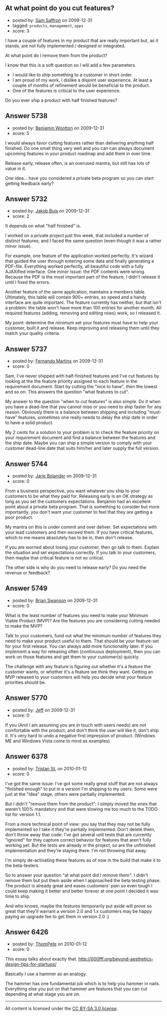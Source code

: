 ## At what point do you cut features?

- posted by: [Sam Saffron](https://stackexchange.com/users/-1/258-sam-saffron) on 2009-12-31
- tagged: `products`, `management`, `apps`
- score: 3

I have a couple of features in my product that are really important but, as it stands, are not fully implemented / designed or integrated. 

At what point do I remove them from the product? 

I know that this is a soft question so I will add a few parameters. 

- I would like to ship something to a customer in short order. 
- I am proud of my work, I dislike a disjoint user experience. At least a couple of months of refinement would be beneficial to the product.
- One of the features is critical to the user experience. 

Do you ever ship a product with half finished features?



## Answer 5738

- posted by: [Benjamin Wootton](https://stackexchange.com/users/-1/2094-benjamin-wootton) on 2009-12-31
- score: 5

I would always favor cutting features rather than delivering anything half finished.  Do one small thing very well and you can can always document upcoming features in your product roadmap and add them in over time.

Release early, release often, is an overused mantra, but still has lots of value in it.

One idea... have you considered a private beta program so you can start getting feedback early?








## Answer 5732

- posted by: [Jakob Buis](https://stackexchange.com/users/-1/2057-jakob-buis) on 2009-12-31
- score: 2

It depends on what "half finished" is. 

I worked on a private project just this week, that included a number of distinct features; and I faced the same question (even though it was a rather minor issue).

For example, one feature of the application worked perfectly. It's wizard that guided the user through entering some data and finally generating a PDF-file. Everything worked perfectly, all beautiful code with a fully AJAXified interface. One minor issue: the PDF contents were wrong. Because the PDF is the most important part of the feature, I didn't release it until I fixed the errors.

Another feature of the same application, maintains a members table. Ultimately, this table will contain 900+ entries, so speed and a handy interface are quite important. The feature currently has neither, but that isn't a problem: the table won't have more than 100 entries for another month. All required features (adding, removing and editing rows) work, so I released it.

My point: determine the minimum set your features must have to help your customer, built it and release. Keep improving and releasing them until they match your quality criteria.


## Answer 5737

- posted by: [Fernando Martins](https://stackexchange.com/users/-1/1778-fernando-martins) on 2009-12-31
- score: 0

Sam,
I've never shipped with half-finished features and I've cut features by looking at the the feature priority assigned to each feature in the requirement document.
Start by cutting the "nice to have", then the lowest and so on. 
This answers the question "what features to cut".

My answer to the question "when to cut features" is also simple. Do it when you have a dead-line that you cannot miss or you need to ship faster for any reason.
Obviously there is a balance between shipping and including "must-have" features, sometimes one really needs to delay the ship date in order to have a solid product.

My 2 cents for a solution to your problem is to check the feature priority on your requirement document and find a balance between the features and the ship date.
Maybe you can ship a simple version to comply with your customer dead-line date that suits him/her and later supply the full version.


## Answer 5744

- posted by: [Jarie Bolander](https://stackexchange.com/users/-1/585-jarie-bolander) on 2009-12-31
- score: 0

From a business perspective, you want whatever you ship to your customers to be what they paid for. Releasing early is an OK strategy as long as you set the customers expectations. Benjamin had an excellent point about a private beta program. That is something to consider but more importantly, you don't want your customer to feel that they are getting a poor product.

My mantra on this is under commit and over deliver. Set expectations with your lead customers and then exceed them. If you have critical features, which to me means absolutely has to be in, then don't release. 

If you are worried about losing your customer, then go talk to them. Explain the situation and set expectations correctly. If you talk to your customers, then maybe that critical feature is not so critical.

The other side is why do you need to release early? Do you need the revenue or feedback?


## Answer 5749

- posted by: [Brian Swanson](https://stackexchange.com/users/-1/1150-brian-swanson) on 2009-12-31
- score: 0

What is the least number of features you need to make your Minimum Viable Product (MVP)?  Are the features you are considering cutting needed to make the MVP?

Talk to your customers, fund out what the minimum number of features they need to make your product useful to them.  That should be your feature-set for your first release.  You can always add more functionality later.  If you implement a way for releasing often (continuous deployment), then you can work on those features and get them to your customer(s) quickly.

The challenge with any feature is figuring out whether it's a feature the customer wants, or whether it's a feature we think they want.  Getting an MVP released to your customers will help you decide what your feature priorities should be.


## Answer 5770

- posted by: [Jeff](https://stackexchange.com/users/-1/876-jeff) on 2009-12-31
- score: 0

If you (And I am assuming you are in touch with users needs) are not comfortable with the product, and don't think the user will like it, don't ship it. It's very hard to undo a negative first impression of product. (Windows ME and Windows Vista come to mind as examples) 


## Answer 6378

- posted by: [Tristan St.](https://stackexchange.com/users/-1/2151-tristan-st) on 2010-01-12
- score: 0

I've got the same issue: I've got some really great stuff that are not always "finished enough" to put in a version I'm shipping to my users.  Some were just at the "idea" stage, others were partially implemented.

But I didn't "remove them from the product": I simply moved the ones that weren't 100% mandatory and that were slowing me too much to the TODO list for version 1.1.

From a more technical point of view: you say that they may not be fully implemented so I take it they're partially implemented.  Don't delete them, don't throw away that code: I've got several unit tests that are currently "ignored" for they capture correct behavior for features that aren't fully working yet.  But the tests are already in the project, so are the unfinished implementation and they're staying there.  I'm not throwing that away.

I'm simply de-activating these features as of now in the build that make it to the beta-testers.

So to answer your question "at what point did I remove them": I didn't remove them but put them aside when I approached the beta testing phase.  The product is already great and eases customers' pain so even tough I could keep making it better and better forever at one point I decided it was time to ship.

And who knows, maybe the features temporarily put aside will prove so great that they'll warrant a version 2.0 and 1.x customers may be happy paying an upgrade fee to get them in version 2.0 :)





## Answer 6426

- posted by: [ThomPete](https://stackexchange.com/users/-1/1186-thompete) on 2010-01-12
- score: 0

This essay talks about exactly that.
http://000fff.org/beyond-aesthetics-design-tips-for-startups/

Basically I use a hammer as an analogy.

The hammer has one fundamental job which is to help you hammer in nails. Everything else you put on that hammer are features that you can cut depending at what stage you are on.




---

All content is licensed under the [CC BY-SA 3.0 license](https://creativecommons.org/licenses/by-sa/3.0/).
